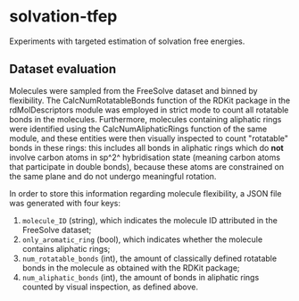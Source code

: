 # solvation-tfep
Experiments with targeted estimation of solvation free energies.

## Dataset evaluation
Molecules were sampled from the FreeSolve dataset and binned by 
flexibility. The CalcNumRotatableBonds function of the RDKit package 
in the rdMolDescriptors module was employed in strict mode to count 
all rotatable bonds in the molecules. 
Furthermore, molecules containing aliphatic rings were identified
using the CalcNumAliphaticRings function of the same module, and 
these entities were then visually inspected to count "rotatable"
bonds in these rings: this includes all bonds in aliphatic rings 
which do **not** involve carbon atoms in sp^2^ hybridisation state 
(meaning carbon atoms that participate in double bonds), because 
these atoms are constrained on the same plane and do not undergo 
meaningful rotation.

In order to store this information regarding molecule flexibility, a 
JSON file was generated with four keys:
1. `molecule_ID` (string), which indicates the molecule ID attributed 
in the FreeSolve dataset;
2. `only_aromatic_ring` (bool), which indicates whether the molecule
contains aliphatic rings;
3. `num_rotatable_bonds` (int), the amount of classically defined
rotatable bonds in the molecule as obtained with the RDKit package;
4. `num_aliphatic_bonds` (int), the amount of bonds in aliphatic 
rings counted by visual inspection, as defined above.
